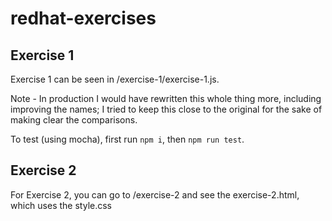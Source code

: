 # redhat-exercises

## Exercise 1

Exercise 1 can be seen in /exercise-1/exercise-1.js.

Note - In production I would have rewritten this whole thing more, including improving the names; I tried to keep this close to the original for the sake of making clear the comparisons.

To test (using mocha), first run `npm i`, then `npm run test`.

## Exercise 2

For Exercise 2, you can go to /exercise-2 and see the exercise-2.html, which uses the style.css
